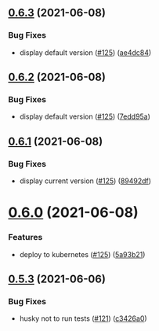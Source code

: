 ## [0.6.3](https://github.com/EddieHubCommunity/api/compare/v0.6.2...v0.6.3) (2021-06-08)


### Bug Fixes

* display default version ([#125](https://github.com/EddieHubCommunity/api/issues/125)) ([ae4dc84](https://github.com/EddieHubCommunity/api/commit/ae4dc84e44876c7f9bf7f792ef772eced63b2482))



## [0.6.2](https://github.com/EddieHubCommunity/api/compare/v0.6.1...v0.6.2) (2021-06-08)


### Bug Fixes

* display default version ([#125](https://github.com/EddieHubCommunity/api/issues/125)) ([7edd95a](https://github.com/EddieHubCommunity/api/commit/7edd95ac597bdaf16ea4136fa5d2ed0b0ce497c2))



## [0.6.1](https://github.com/EddieHubCommunity/api/compare/v0.6.0...v0.6.1) (2021-06-08)


### Bug Fixes

* display current version ([#125](https://github.com/EddieHubCommunity/api/issues/125)) ([89492df](https://github.com/EddieHubCommunity/api/commit/89492dfaf45885546655662f85e6abe18b563099))



# [0.6.0](https://github.com/EddieHubCommunity/api/compare/v0.5.3...v0.6.0) (2021-06-08)


### Features

* deploy to kubernetes ([#125](https://github.com/EddieHubCommunity/api/issues/125)) ([5a93b21](https://github.com/EddieHubCommunity/api/commit/5a93b216bf8da1499302872e7939eefdb00ac73b))



## [0.5.3](https://github.com/EddieHubCommunity/api/compare/v0.5.2...v0.5.3) (2021-06-06)


### Bug Fixes

* husky not to run tests ([#121](https://github.com/EddieHubCommunity/api/issues/121))  ([c3426a0](https://github.com/EddieHubCommunity/api/commit/c3426a03355d0a51b9c99891f252e48417b65612))



